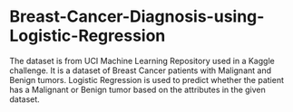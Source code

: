 # Breast-Cancer-Diagnosis-using-Logistic-Regression
The dataset is from UCI Machine Learning Repository used in a Kaggle challenge. It is a dataset of Breast Cancer patients with Malignant and Benign tumors. 
Logistic Regression is used to predict whether the patient has a Malignant or Benign tumor based on the attributes in the given dataset. 
